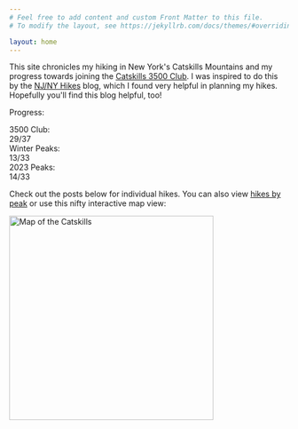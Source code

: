 ```yaml
---
# Feel free to add content and custom Front Matter to this file.
# To modify the layout, see https://jekyllrb.com/docs/themes/#overriding-theme-defaults

layout: home
---
```


This site chronicles my hiking in New York's Catskills Mountains and my progress towards joining the [Catskills 3500 Club][club]. I was inspired to do this by the [NJ/NY Hikes][njny] blog, which I found very helpful in planning my hikes. Hopefully you'll find this blog helpful, too!

Progress:

<div id="progress">
    <div class="progress-label">3500 Club:</div>
    <div id="progress-3500" class="progress-bar">
        <!--progress-3500-->
        <span class="winter complete" title="Panther (Winter)"></span>
        <span class="winter complete" title="Slide (Winter)"></span>
        <span class="winter complete" title="Blackhead (Winter)"></span>
        <span class="winter complete" title="Balsam (Winter)"></span>
        <span class="3500 complete" title="Rusk"></span>
        <span class="3500 complete" title="Rocky"></span>
        <span class="3500 complete" title="Indian Head"></span>
        <span class="3500 complete" title="Windham"></span>
        <span class="3500 complete" title="Thomas Cole"></span>
        <span class="3500 complete" title="Balsam Cap"></span>
        <span class="3500 complete" title="Slide"></span>
        <span class="3500 complete" title="Balsam"></span>
        <span class="3500 complete" title="Cornell"></span>
        <span class="3500 complete" title="Lone"></span>
        <span class="3500 complete" title="Kaaterskill High Peak"></span>
        <span class="3500 complete" title="Vly"></span>
        <span class="3500 complete" title="Bearpen"></span>
        <span class="3500 complete" title="Sugarloaf"></span>
        <span class="3500 complete" title="Friday"></span>
        <span class="3500 complete" title="Table"></span>
        <span class="3500 complete" title="Black Dome"></span>
        <span class="3500 complete" title="Peekamoose"></span>
        <span class="3500 complete" title="Southwest Hunter"></span>
        <span class="3500 complete" title="Hunter"></span>
        <span class="3500 complete" title="Blackhead"></span>
        <span class="3500 complete" title="Fir"></span>
        <span class="3500 complete" title="Twin"></span>
        <span class="3500 complete" title="Wittenberg"></span>
        <span class="3500 complete" title="Plateau"></span>
        <span class="3500 incomplete" title="Balsam Lake"></span>
        <span class="3500 incomplete" title="Halcott"></span>
        <span class="3500 incomplete" title="Eagle"></span>
        <span class="3500 incomplete" title="Big Indian"></span>
        <span class="3500 incomplete" title="Westkill"></span>
        <span class="3500 incomplete" title="North Dome"></span>
        <span class="3500 incomplete" title="Sherrill"></span>
        <span class="3500 incomplete" title="Panther"></span>
        <span class="summary">29/37</span>
        <!--/progress-3500-->
    </div>
    <div class="progress-label">Winter Peaks:</div>
    <div id="progress-winter" class="progress-bar">
        <!--progress-winter-->
        <span class="winter complete" title="Bearpen"></span>
        <span class="winter complete" title="Slide"></span>
        <span class="winter complete" title="Blackhead"></span>
        <span class="winter complete" title="Balsam"></span>
        <span class="winter complete" title="Friday"></span>
        <span class="winter complete" title="Rocky"></span>
        <span class="winter complete" title="Table"></span>
        <span class="winter complete" title="Lone"></span>
        <span class="winter complete" title="Fir"></span>
        <span class="winter complete" title="Panther"></span>
        <span class="winter complete" title="Balsam Cap"></span>
        <span class="winter complete" title="Peekamoose"></span>
        <span class="winter complete" title="Vly"></span>
        <span class="winter incomplete" title="Rusk"></span>
        <span class="winter incomplete" title="Big Indian"></span>
        <span class="winter incomplete" title="Indian Head"></span>
        <span class="winter incomplete" title="Westkill"></span>
        <span class="winter incomplete" title="Windham"></span>
        <span class="winter incomplete" title="Thomas Cole"></span>
        <span class="winter incomplete" title="Balsam Lake"></span>
        <span class="winter incomplete" title="Halcott"></span>
        <span class="winter incomplete" title="Cornell"></span>
        <span class="winter incomplete" title="Sherrill"></span>
        <span class="winter incomplete" title="Kaaterskill High Peak"></span>
        <span class="winter incomplete" title="Sugarloaf"></span>
        <span class="winter incomplete" title="Eagle"></span>
        <span class="winter incomplete" title="North Dome"></span>
        <span class="winter incomplete" title="Black Dome"></span>
        <span class="winter incomplete" title="Southwest Hunter"></span>
        <span class="winter incomplete" title="Hunter"></span>
        <span class="winter incomplete" title="Twin"></span>
        <span class="winter incomplete" title="Wittenberg"></span>
        <span class="winter incomplete" title="Plateau"></span>
        <span class="summary">13/33</span>
        <!--/progress-winter-->
    </div>
    <div class="progress-label">2023 Peaks:</div>
    <div id="progress-2023" class="progress-bar">
        <!--progress-2023-->
        <span class="complete" title="Rusk"></span>
        <span class="complete" title="Bearpen"></span>
        <span class="complete" title="Slide"></span>
        <span class="complete" title="Blackhead"></span>
        <span class="complete" title="Balsam"></span>
        <span class="complete" title="Friday"></span>
        <span class="complete" title="Rocky"></span>
        <span class="complete" title="Table"></span>
        <span class="complete" title="Lone"></span>
        <span class="complete" title="Fir"></span>
        <span class="complete" title="Panther"></span>
        <span class="complete" title="Balsam Cap"></span>
        <span class="complete" title="Peekamoose"></span>
        <span class="complete" title="Vly"></span>
        <span class="incomplete" title="Big Indian"></span>
        <span class="incomplete" title="Indian Head"></span>
        <span class="incomplete" title="Westkill"></span>
        <span class="incomplete" title="Windham"></span>
        <span class="incomplete" title="Thomas Cole"></span>
        <span class="incomplete" title="Balsam Lake"></span>
        <span class="incomplete" title="Halcott"></span>
        <span class="incomplete" title="Cornell"></span>
        <span class="incomplete" title="Sherrill"></span>
        <span class="incomplete" title="Kaaterskill High Peak"></span>
        <span class="incomplete" title="Sugarloaf"></span>
        <span class="incomplete" title="Eagle"></span>
        <span class="incomplete" title="North Dome"></span>
        <span class="incomplete" title="Black Dome"></span>
        <span class="incomplete" title="Southwest Hunter"></span>
        <span class="incomplete" title="Hunter"></span>
        <span class="incomplete" title="Twin"></span>
        <span class="incomplete" title="Wittenberg"></span>
        <span class="incomplete" title="Plateau"></span>
        <span class="summary">14/33</span>
        <!--/progress-2023-->
    </div>
</div>

Check out the posts below for individual hikes. You can also view [hikes by peak] or use this nifty interactive map view:

[<img src="/catskills/assets/img/map-preview.png" width="368" height="368" alt="Map of the Catskills">](map/)

[club]: http://catskill-3500-club.org/
[njny]: https://www.njnyhikes.com/p/map.html
[hikes by peak]: peaks.html
